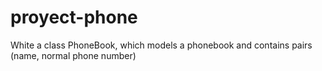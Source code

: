 # proyect-phone
White a class PhoneBook, which models a phonebook and contains pairs (name, normal phone number)
